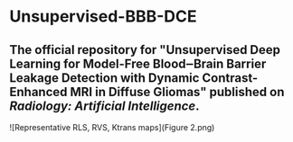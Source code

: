 # Unsupervised-BBB-DCE
## The official repository for "Unsupervised Deep Learning for Model-Free Blood‒Brain Barrier Leakage Detection with Dynamic Contrast-Enhanced MRI in Diffuse Gliomas" published on _Radiology: Artificial Intelligence_.

![Representative RLS, RVS, Ktrans maps](Figure 2.png)
